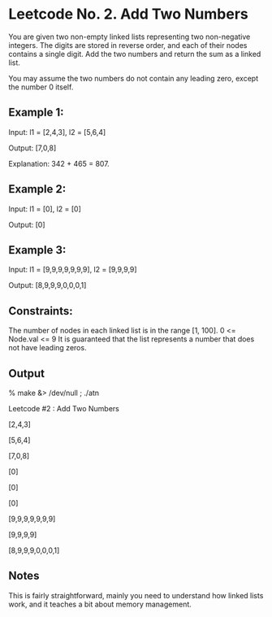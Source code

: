 # Leetcode No. 2.  Add Two Numbers


You are given two non-empty linked lists representing two non-negative integers. The digits are stored in reverse order, and each of their nodes contains a single digit. Add the two numbers and return the sum as a linked list.

You may assume the two numbers do not contain any leading zero, except the number 0 itself.

 

## Example 1:

Input: l1 = [2,4,3], l2 = [5,6,4]

Output: [7,0,8]

Explanation: 342 + 465 = 807.


## Example 2:

Input: l1 = [0], l2 = [0]

Output: [0]

## Example 3:

Input: l1 = [9,9,9,9,9,9,9], l2 = [9,9,9,9]

Output: [8,9,9,9,0,0,0,1]
 

## Constraints:

The number of nodes in each linked list is in the range [1, 100].
0 <= Node.val <= 9
It is guaranteed that the list represents a number that does not have leading zeros.

## Output

% make &> /dev/null ; ./atn

Leetcode #2 : Add Two Numbers

[2,4,3]

[5,6,4]

[7,0,8]

[0]

[0]

[0]

[9,9,9,9,9,9,9]

[9,9,9,9]

[8,9,9,9,0,0,0,1]



## Notes
This is fairly straightforward, mainly you need to understand how linked lists work, and it teaches a bit about memory management.

